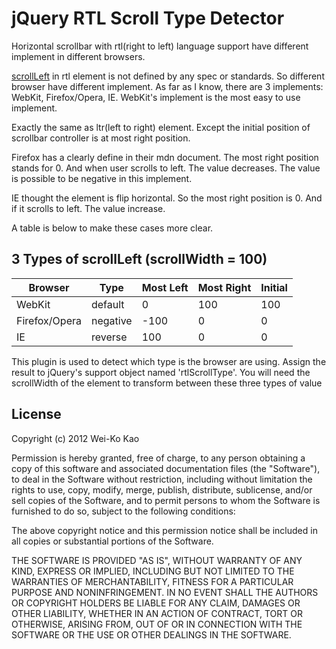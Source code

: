 # jQuery RTL Scroll Type Detector

Horizontal scrollbar with rtl(right to left) language support have different implement in different browsers.

[scrollLeft][mdn-scrollleft] in rtl element is not defined by any spec or standards. So different browser have different implement.
As far as I know, there are 3 implements: WebKit, Firefox/Opera, IE. WebKit's implement is the most easy to use implement.

Exactly the same as ltr(left to right) element. Except the initial position of scrollbar controller is at most right position.

Firefox has a clearly define in their mdn document. The most right position stands for 0. And when user scrolls to left. The value decreases. The value is possible to be negative in this implement.

IE thought the element is flip horizontal. So the most right position is 0. And if it scrolls to left. The value increase.

A table is below to make these cases more clear.

## 3 Types of scrollLeft (scrollWidth = 100)

<table>
<thead>
<tr>
  <th>Browser</th>
  <th>Type</th>
  <th>Most Left</th>
  <th>Most Right</th>
  <th>Initial</th>
</tr>
</thead>
<tbody>
<tr>
  <td>WebKit</td>
  <td>default</td>
  <td>0</td>
  <td>100</td>
  <td>100</td>
</tr>
<tr>
  <td>Firefox/Opera</td>
  <td>negative</td>
  <td>-100</td>
  <td>0</td>
  <td>0</td>
</tr>
<tr>
  <td>IE</td>
  <td>reverse</td>
  <td>100</td>
  <td>0</td>
  <td>0</td>
</tr>
<tbody>
</table>

This plugin is used to detect which type is the browser are using. Assign the result to jQuery's support object named 'rtlScrollType'. You will need the scrollWidth of the element to transform between these three types of value

## License

Copyright (c) 2012 Wei-Ko Kao

Permission is hereby granted, free of charge, to any person obtaining a copy
of this software and associated documentation files (the "Software"), to deal
in the Software without restriction, including without limitation the rights
to use, copy, modify, merge, publish, distribute, sublicense, and/or sell
copies of the Software, and to permit persons to whom the Software is
furnished to do so, subject to the following conditions:

The above copyright notice and this permission notice shall be included in
all copies or substantial portions of the Software.

THE SOFTWARE IS PROVIDED "AS IS", WITHOUT WARRANTY OF ANY KIND, EXPRESS OR
IMPLIED, INCLUDING BUT NOT LIMITED TO THE WARRANTIES OF MERCHANTABILITY,
FITNESS FOR A PARTICULAR PURPOSE AND NONINFRINGEMENT. IN NO EVENT SHALL THE
AUTHORS OR COPYRIGHT HOLDERS BE LIABLE FOR ANY CLAIM, DAMAGES OR OTHER
LIABILITY, WHETHER IN AN ACTION OF CONTRACT, TORT OR OTHERWISE, ARISING FROM,
OUT OF OR IN CONNECTION WITH THE SOFTWARE OR THE USE OR OTHER DEALINGS IN
THE SOFTWARE.

[mdn-scrollleft]:https://developer.mozilla.org/en-US/docs/DOM/element.scrollLeft

